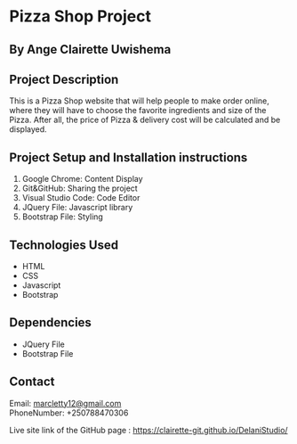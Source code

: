 # Pizza Shop Project
## By Ange Clairette Uwishema
## Project Description <br>
This is a Pizza Shop website that will help people to make order online, where they will have to choose the favorite ingredients and size of the Pizza. After all, the price of Pizza & delivery cost will be calculated and be displayed.
## Project Setup and Installation instructions
<ol>
  <li>Google Chrome: Content Display</li>
  <li>Git&GitHub: Sharing the project</li>
  <li>Visual Studio Code: Code Editor</li>
  <li>JQuery File: Javascript library</li>
  <li>Bootstrap File: Styling</li>
</ol>

## Technologies Used
<ul>
  <li>HTML</li>
  <li>CSS</li>
  <li>Javascript</li>
  <li>Bootstrap</li>
</ul>

## Dependencies
<ul>
  <li>JQuery File</li>
  <li>Bootstrap File</li>
</ul>

## Contact
Email: marcletty12@gmail.com <br>
PhoneNumber: +250788470306

Live site link of the GitHub page : https://clairette-git.github.io/DelaniStudio/ 



